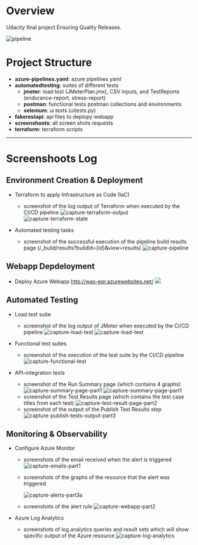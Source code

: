 
# Overview

Udacity final project Ensuring Quality Releases.

![pipeline](pipeline-diagram.png)

# Project Structure 

- **azure-pipelines.yaml**: azure pipelines yaml
- **automatedtesting**: suites of different tests
  - **jmeter**: load test (JMeterPlan.jmx), CSV inputs, and TestReports (endurance-report, stress-report)
  - **postman**: functional tests postman collections and environments
  - **selenium**: ui tests (uitests.py)
- **fakerestapi**: api files to deplopy webapp
- **screenshoots**: all screen shots requests
- **terraform**: terraform scripts

---

# Screenshoots Log

## Environment Creation & Deployment

- Terraform to apply Infrastructure as Code (IaC)
  - screenshot of the log output of Terraform when executed by the CI/CD pipeline
   ![capture-terraform-output](screenshots/1.png)
   ![capture-terraform-state](screenshots/2.png)

- Automated testing tasks
  - screenshot of the successful execution of the pipeline build results page (/_build/results?buildId={id}&view=results)
    ![capture-pipeline](screenshots/3.png)

## Webapp Depdeloyment

- Deploy Azure Webapp http://was-eqr.azurewebsites.net/
  ![](screenshots/4.png)

## Automated Testing

- Load test suite 
  - screenshot of the log output of JMeter when executed by the CI/CD pipeline
    ![capture-load-test](screenshots/5.png)
    ![capture-load-test](screenshots/6.png)
  
- Functional test suites 
  - screenshot of the execution of the test suite by the CI/CD pipeline
   ![capture-functional-test](screenshots/7.png)

- API-integration tests
  - screenshot of the Run Summary page (which contains 4 graphs)
    ![capture-summary-page-part1](screenshots/8.png)
    ![capture-summary-page-part1](screenshots/9.png)
  - screenshot of the Test Results page (which contains the test case titles from each test) 
    ![capture-test-result-page-part2](screenshots/10.png)
  - screenshot of the output of the Publish Test Results step
    ![capture-publish-tests-output-part3](screenshots/11.png)

## Monitoring & Observability

- Configure Azure Monitor
  - screenshots of the email received when the alert is triggered
    ![capture-emails-part1](screenshots/12.png)
  - screenshots of the graphs of the resource that the alert was triggered
    
    ![capture-alerts-part3a](screenshots/14.png)
  - screenshots of the alert rule
    ![capture-webapp-part2](screenshots/13.png)


- Azure Log Analytics
  - screenshots of log analytics queries and result sets which will show specific output of the Azure resource
    ![capture-log-analytics](screenshots/15.png)